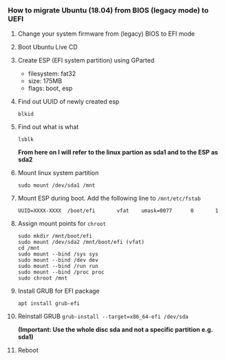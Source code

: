 ### How to migrate Ubuntu (18.04) from BIOS (legacy mode) to UEFI

1. Change your system firmware from (legacy) BIOS to EFI mode

1. Boot Ubuntu Live CD

1. Create ESP (EFI system partition) using GParted
    - filesystem: fat32
    - size: 175MB
    - flags: boot, esp

1. Find out UUID of newly created esp
    ```
    blkid
    ```

1. Find out what is what
    ```
    lsblk
    ```
    **From here on I will refer to the linux partion as sda1 and to the ESP as sda2**

1. Mount linux system partition
    ```
    sudo mount /dev/sda1 /mnt
    ```

1. Mount ESP during boot. Add the following line to ```/mnt/etc/fstab```
    ```
    UUID=XXXX-XXXX  /boot/efi       vfat    umask=0077      0       1
    ```

1. Assign mount points for ```chroot```
    ```
    sudo mkdir /mnt/boot/efi
    sudo mount /dev/sda2 /mnt/boot/efi (vfat)
    cd /mnt
    sudo mount --bind /sys sys
    sudo mount --bind /dev dev
    sudo mount --bind /run run
    sudo mount --bind /proc proc
    sudo chroot /mnt
    ```

1. Install GRUB for EFI package
    ```
    apt install grub-efi
    ```

1. Reinstall GRUB
    ```grub-install --target=x86_64-efi /dev/sda```

    **(Important: Use the whole disc sda and not a specific partition e.g. sda1)**

1. Reboot
